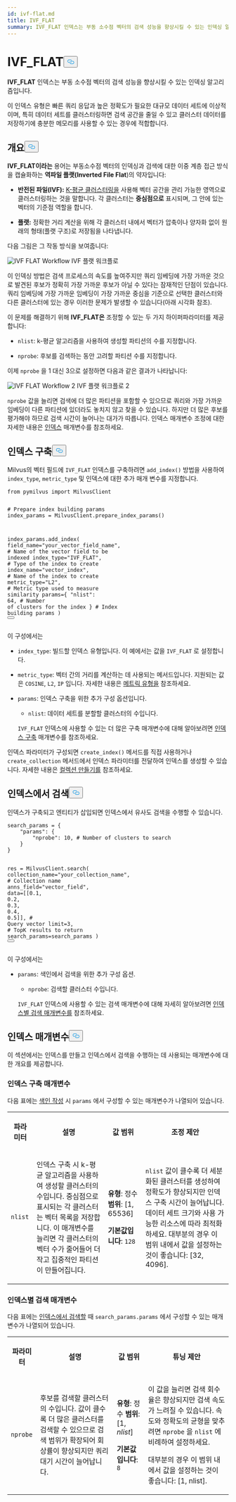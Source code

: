 ```yaml
---
id: ivf-flat.md
title: IVF_FLAT
summary: IVF_FLAT 인덱스는 부동 소수점 벡터의 검색 성능을 향상시킬 수 있는 인덱싱 알고리즘입니다.
---
```

<h1 id="IVFFLAT" class="common-anchor-header">IVF_FLAT<button data-href="#IVFFLAT" class="anchor-icon" translate="no">
      <svg translate="no"
        aria-hidden="true"
        focusable="false"
        height="20"
        version="1.1"
        viewBox="0 0 16 16"
        width="16"
      >
        <path
          fill="#0092E4"
          fill-rule="evenodd"
          d="M4 9h1v1H4c-1.5 0-3-1.69-3-3.5S2.55 3 4 3h4c1.45 0 3 1.69 3 3.5 0 1.41-.91 2.72-2 3.25V8.59c.58-.45 1-1.27 1-2.09C10 5.22 8.98 4 8 4H4c-.98 0-2 1.22-2 2.5S3 9 4 9zm9-3h-1v1h1c1 0 2 1.22 2 2.5S13.98 12 13 12H9c-.98 0-2-1.22-2-2.5 0-.83.42-1.64 1-2.09V6.25c-1.09.53-2 1.84-2 3.25C6 11.31 7.55 13 9 13h4c1.45 0 3-1.69 3-3.5S14.5 6 13 6z"
        ></path>
      </svg>
    </button></h1><p><strong>IVF_FLAT</strong> 인덱스는 부동 소수점 벡터의 검색 성능을 향상시킬 수 있는 인덱싱 알고리즘입니다.</p>
<p>이 인덱스 유형은 빠른 쿼리 응답과 높은 정확도가 필요한 대규모 데이터 세트에 이상적이며, 특히 데이터 세트를 클러스터링하면 검색 공간을 줄일 수 있고 클러스터 데이터를 저장하기에 충분한 메모리를 사용할 수 있는 경우에 적합합니다.</p>
<h2 id="Overview" class="common-anchor-header">개요<button data-href="#Overview" class="anchor-icon" translate="no">
      <svg translate="no"
        aria-hidden="true"
        focusable="false"
        height="20"
        version="1.1"
        viewBox="0 0 16 16"
        width="16"
      >
        <path
          fill="#0092E4"
          fill-rule="evenodd"
          d="M4 9h1v1H4c-1.5 0-3-1.69-3-3.5S2.55 3 4 3h4c1.45 0 3 1.69 3 3.5 0 1.41-.91 2.72-2 3.25V8.59c.58-.45 1-1.27 1-2.09C10 5.22 8.98 4 8 4H4c-.98 0-2 1.22-2 2.5S3 9 4 9zm9-3h-1v1h1c1 0 2 1.22 2 2.5S13.98 12 13 12H9c-.98 0-2-1.22-2-2.5 0-.83.42-1.64 1-2.09V6.25c-1.09.53-2 1.84-2 3.25C6 11.31 7.55 13 9 13h4c1.45 0 3-1.69 3-3.5S14.5 6 13 6z"
        ></path>
      </svg>
    </button></h2><p><strong>IVF_FLAT이라는</strong> 용어는 부동소수점 벡터의 인덱싱과 검색에 대한 이중 계층 접근 방식을 캡슐화하는 <strong>역파일 플랫(Inverted File Flat</strong>)의 약자입니다:</p>
<ul>
<li><p><strong>반전된 파일(IVF):</strong> <a href="https://en.wikipedia.org/wiki/K-means_clustering">K-평균 클러스터링을</a> 사용해 벡터 공간을 관리 가능한 영역으로 클러스터링하는 것을 말합니다. 각 클러스터는 <strong>중심점으로</strong> 표시되며, 그 안에 있는 벡터의 기준점 역할을 합니다.</p></li>
<li><p><strong>플랫:</strong> 정확한 거리 계산을 위해 각 클러스터 내에서 벡터가 압축이나 양자화 없이 원래의 형태(플랫 구조)로 저장됨을 나타냅니다.</p></li>
</ul>
<p>다음 그림은 그 작동 방식을 보여줍니다:</p>
<p>
  
   <span class="img-wrapper"> <img translate="no" src="/docs/v2.5.x/assets/IVF-FLAT-workflow.png" alt="IVF FLAT Workflow" class="doc-image" id="ivf-flat-workflow" />
   </span> <span class="img-wrapper"> <span>IVF 플랫 워크플로</span> </span></p>
<p>이 인덱싱 방법은 검색 프로세스의 속도를 높여주지만 쿼리 임베딩에 가장 가까운 것으로 발견된 후보가 정확히 가장 가까운 후보가 아닐 수 있다는 잠재적인 단점이 있습니다. 쿼리 임베딩에 가장 가까운 임베딩이 가장 가까운 중심을 기준으로 선택한 클러스터와 다른 클러스터에 있는 경우 이러한 문제가 발생할 수 있습니다(아래 시각화 참조).</p>
<p>이 문제를 해결하기 위해 <strong>IVF_FLAT은</strong> 조정할 수 있는 두 가지 하이퍼파라미터를 제공합니다:</p>
<ul>
<li><p><code translate="no">nlist</code>: k-평균 알고리즘을 사용하여 생성할 파티션의 수를 지정합니다.</p></li>
<li><p><code translate="no">nprobe</code>: 후보를 검색하는 동안 고려할 파티션 수를 지정합니다.</p></li>
</ul>
<p>이제 <code translate="no">nprobe</code> 을 1 대신 3으로 설정하면 다음과 같은 결과가 나타납니다:</p>
<p>
  
   <span class="img-wrapper"> <img translate="no" src="/docs/v2.5.x/assets/IVF-FLAT-workflow-2.png" alt="IVF FLAT Workflow 2" class="doc-image" id="ivf-flat-workflow-2" />
   </span> <span class="img-wrapper"> <span>IVF 플랫 워크플로 2</span> </span></p>
<p><code translate="no">nprobe</code> 값을 늘리면 검색에 더 많은 파티션을 포함할 수 있으므로 쿼리와 가장 가까운 임베딩이 다른 파티션에 있더라도 놓치지 않고 찾을 수 있습니다. 하지만 더 많은 후보를 평가해야 하므로 검색 시간이 늘어나는 대가가 따릅니다. 인덱스 매개변수 조정에 대한 자세한 내용은 <a href="/docs/ko/ivf-flat.md#Index-params">인덱스</a> 매개변수를 참조하세요.</p>
<h2 id="Build-index" class="common-anchor-header">인덱스 구축<button data-href="#Build-index" class="anchor-icon" translate="no">
      <svg translate="no"
        aria-hidden="true"
        focusable="false"
        height="20"
        version="1.1"
        viewBox="0 0 16 16"
        width="16"
      >
        <path
          fill="#0092E4"
          fill-rule="evenodd"
          d="M4 9h1v1H4c-1.5 0-3-1.69-3-3.5S2.55 3 4 3h4c1.45 0 3 1.69 3 3.5 0 1.41-.91 2.72-2 3.25V8.59c.58-.45 1-1.27 1-2.09C10 5.22 8.98 4 8 4H4c-.98 0-2 1.22-2 2.5S3 9 4 9zm9-3h-1v1h1c1 0 2 1.22 2 2.5S13.98 12 13 12H9c-.98 0-2-1.22-2-2.5 0-.83.42-1.64 1-2.09V6.25c-1.09.53-2 1.84-2 3.25C6 11.31 7.55 13 9 13h4c1.45 0 3-1.69 3-3.5S14.5 6 13 6z"
        ></path>
      </svg>
    </button></h2><p>Milvus의 벡터 필드에 <code translate="no">IVF_FLAT</code> 인덱스를 구축하려면 <code translate="no">add_index()</code> 방법을 사용하여 <code translate="no">index_type</code>, <code translate="no">metric_type</code> 및 인덱스에 대한 추가 매개 변수를 지정합니다.</p>
<pre><code translate="no" class="language-python"><span class="hljs-keyword">from</span> pymilvus <span class="hljs-keyword">import</span> MilvusClient

<span class="hljs-comment"># Prepare index building params</span>
index_params = MilvusClient.prepare_index_params()

index_params.add_index(
    field_name=<span class="hljs-string">&quot;your_vector_field_name&quot;</span>, <span class="hljs-comment"># Name of the vector field to be indexed</span>
    index_type=<span class="hljs-string">&quot;IVF_FLAT&quot;</span>, <span class="hljs-comment"># Type of the index to create</span>
    index_name=<span class="hljs-string">&quot;vector_index&quot;</span>, <span class="hljs-comment"># Name of the index to create</span>
    metric_type=<span class="hljs-string">&quot;L2&quot;</span>, <span class="hljs-comment"># Metric type used to measure similarity</span>
    params={
        <span class="hljs-string">&quot;nlist&quot;</span>: <span class="hljs-number">64</span>, <span class="hljs-comment"># Number of clusters for the index</span>
    } <span class="hljs-comment"># Index building params</span>
)
<button class="copy-code-btn"></button></code></pre>
<p>이 구성에서는</p>
<ul>
<li><p><code translate="no">index_type</code>: 빌드할 인덱스 유형입니다. 이 예에서는 값을 <code translate="no">IVF_FLAT</code> 로 설정합니다.</p></li>
<li><p><code translate="no">metric_type</code>: 벡터 간의 거리를 계산하는 데 사용되는 메서드입니다. 지원되는 값은 <code translate="no">COSINE</code>, <code translate="no">L2</code>, <code translate="no">IP</code> 입니다. 자세한 내용은 <a href="/docs/ko/metric.md">메트릭 유형을</a> 참조하세요.</p></li>
<li><p><code translate="no">params</code>: 인덱스 구축을 위한 추가 구성 옵션입니다.</p>
<ul>
<li><code translate="no">nlist</code>: 데이터 세트를 분할할 클러스터의 수입니다.</li>
</ul>
<p><code translate="no">IVF_FLAT</code> 인덱스에 사용할 수 있는 더 많은 구축 매개변수에 대해 알아보려면 <a href="/docs/ko/ivf-flat.md#Index-building-params">인덱스 구축</a> 매개변수를 참조하세요.</p></li>
</ul>
<p>인덱스 파라미터가 구성되면 <code translate="no">create_index()</code> 메서드를 직접 사용하거나 <code translate="no">create_collection</code> 메서드에서 인덱스 파라미터를 전달하여 인덱스를 생성할 수 있습니다. 자세한 내용은 <a href="/docs/ko/create-collection.md">컬렉션 만들기를</a> 참조하세요.</p>
<h2 id="Search-on-index" class="common-anchor-header">인덱스에서 검색<button data-href="#Search-on-index" class="anchor-icon" translate="no">
      <svg translate="no"
        aria-hidden="true"
        focusable="false"
        height="20"
        version="1.1"
        viewBox="0 0 16 16"
        width="16"
      >
        <path
          fill="#0092E4"
          fill-rule="evenodd"
          d="M4 9h1v1H4c-1.5 0-3-1.69-3-3.5S2.55 3 4 3h4c1.45 0 3 1.69 3 3.5 0 1.41-.91 2.72-2 3.25V8.59c.58-.45 1-1.27 1-2.09C10 5.22 8.98 4 8 4H4c-.98 0-2 1.22-2 2.5S3 9 4 9zm9-3h-1v1h1c1 0 2 1.22 2 2.5S13.98 12 13 12H9c-.98 0-2-1.22-2-2.5 0-.83.42-1.64 1-2.09V6.25c-1.09.53-2 1.84-2 3.25C6 11.31 7.55 13 9 13h4c1.45 0 3-1.69 3-3.5S14.5 6 13 6z"
        ></path>
      </svg>
    </button></h2><p>인덱스가 구축되고 엔티티가 삽입되면 인덱스에서 유사도 검색을 수행할 수 있습니다.</p>
<pre><code translate="no" class="language-python">search_params = {
    <span class="hljs-string">&quot;params&quot;</span>: {
        <span class="hljs-string">&quot;nprobe&quot;</span>: <span class="hljs-number">10</span>, <span class="hljs-comment"># Number of clusters to search</span>
    }
}

res = MilvusClient.search(
    collection_name=<span class="hljs-string">&quot;your_collection_name&quot;</span>, <span class="hljs-comment"># Collection name</span>
    anns_field=<span class="hljs-string">&quot;vector_field&quot;</span>,
    data=[[<span class="hljs-number">0.1</span>, <span class="hljs-number">0.2</span>, <span class="hljs-number">0.3</span>, <span class="hljs-number">0.4</span>, <span class="hljs-number">0.5</span>]],  <span class="hljs-comment"># Query vector</span>
    limit=<span class="hljs-number">3</span>,  <span class="hljs-comment"># TopK results to return</span>
    search_params=search_params
)
<button class="copy-code-btn"></button></code></pre>
<p>이 구성에서는</p>
<ul>
<li><p><code translate="no">params</code>: 색인에서 검색을 위한 추가 구성 옵션.</p>
<ul>
<li><code translate="no">nprobe</code>: 검색할 클러스터 수입니다.</li>
</ul>
<p><code translate="no">IVF_FLAT</code> 인덱스에 사용할 수 있는 검색 매개변수에 대해 자세히 알아보려면 <a href="/docs/ko/ivf-flat.md#Index-specific-search-params">인덱스별 검색 매개변수를</a> 참조하세요.</p></li>
</ul>
<h2 id="Index-params" class="common-anchor-header">인덱스 매개변수<button data-href="#Index-params" class="anchor-icon" translate="no">
      <svg translate="no"
        aria-hidden="true"
        focusable="false"
        height="20"
        version="1.1"
        viewBox="0 0 16 16"
        width="16"
      >
        <path
          fill="#0092E4"
          fill-rule="evenodd"
          d="M4 9h1v1H4c-1.5 0-3-1.69-3-3.5S2.55 3 4 3h4c1.45 0 3 1.69 3 3.5 0 1.41-.91 2.72-2 3.25V8.59c.58-.45 1-1.27 1-2.09C10 5.22 8.98 4 8 4H4c-.98 0-2 1.22-2 2.5S3 9 4 9zm9-3h-1v1h1c1 0 2 1.22 2 2.5S13.98 12 13 12H9c-.98 0-2-1.22-2-2.5 0-.83.42-1.64 1-2.09V6.25c-1.09.53-2 1.84-2 3.25C6 11.31 7.55 13 9 13h4c1.45 0 3-1.69 3-3.5S14.5 6 13 6z"
        ></path>
      </svg>
    </button></h2><p>이 섹션에서는 인덱스를 만들고 인덱스에서 검색을 수행하는 데 사용되는 매개변수에 대한 개요를 제공합니다.</p>
<h3 id="Index-building-params" class="common-anchor-header">인덱스 구축 매개변수</h3><p>다음 표에는 <a href="/docs/ko/ivf-flat.md#Build-index">색인 작성</a> 시 <code translate="no">params</code> 에서 구성할 수 있는 매개변수가 나열되어 있습니다.</p>
<table>
   <tr>
     <th><p>파라미터</p></th>
     <th><p>설명</p></th>
     <th><p>값 범위</p></th>
     <th><p>조정 제안</p></th>
   </tr>
   <tr>
     <td><p><code translate="no">nlist</code></p></td>
     <td><p>인덱스 구축 시 k-평균 알고리즘을 사용하여 생성할 클러스터의 수입니다. 중심점으로 표시되는 각 클러스터는 벡터 목록을 저장합니다. 이 매개변수를 늘리면 각 클러스터의 벡터 수가 줄어들어 더 작고 집중적인 파티션이 만들어집니다.</p></td>
     <td><p><strong>유형</strong>: 정수 <strong>범위</strong>: [1, 65536]</p><p><strong>기본값입니다</strong>: <code translate="no">128</code></p></td>
     <td><p><code translate="no">nlist</code> 값이 클수록 더 세분화된 클러스터를 생성하여 정확도가 향상되지만 인덱스 구축 시간이 늘어납니다. 데이터 세트 크기와 사용 가능한 리소스에 따라 최적화하세요. 대부분의 경우 이 범위 내에서 값을 설정하는 것이 좋습니다: [32, 4096].</p></td>
   </tr>
</table>
<h3 id="Index-specific-search-params" class="common-anchor-header">인덱스별 검색 매개변수</h3><p>다음 표에는 <a href="/docs/ko/ivf-flat.md#Search-on-index">인덱스에서 검색할</a> 때 <code translate="no">search_params.params</code> 에서 구성할 수 있는 매개변수가 나열되어 있습니다.</p>
<table>
   <tr>
     <th><p>파라미터</p></th>
     <th><p>설명</p></th>
     <th><p>값 범위</p></th>
     <th><p>튜닝 제안</p></th>
   </tr>
   <tr>
     <td><p><code translate="no">nprobe</code></p></td>
     <td><p>후보를 검색할 클러스터의 수입니다. 값이 클수록 더 많은 클러스터를 검색할 수 있으므로 검색 범위가 확장되어 회상률이 향상되지만 쿼리 대기 시간이 늘어납니다.</p></td>
     <td><p><strong>유형</strong>: 정수 <strong>범위</strong>: [1, <em>nlist</em>]</p><p><strong>기본값입니다</strong>: <code translate="no">8</code></p></td>
     <td><p>이 값을 늘리면 검색 회수율은 향상되지만 검색 속도가 느려질 수 있습니다. 속도와 정확도의 균형을 맞추려면 <code translate="no">nprobe</code> 을 <code translate="no">nlist</code> 에 비례하여 설정하세요.</p><p>대부분의 경우 이 범위 내에서 값을 설정하는 것이 좋습니다: [1, nlist].</p></td>
   </tr>
</table>
